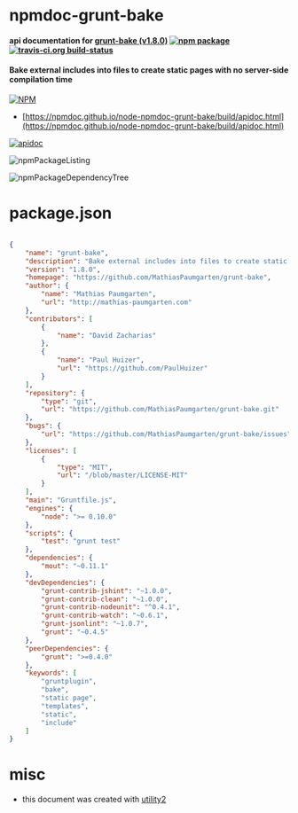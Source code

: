 # npmdoc-grunt-bake

#### api documentation for  [grunt-bake (v1.8.0)](https://github.com/MathiasPaumgarten/grunt-bake)  [![npm package](https://img.shields.io/npm/v/npmdoc-grunt-bake.svg?style=flat-square)](https://www.npmjs.org/package/npmdoc-grunt-bake) [![travis-ci.org build-status](https://api.travis-ci.org/npmdoc/node-npmdoc-grunt-bake.svg)](https://travis-ci.org/npmdoc/node-npmdoc-grunt-bake)

#### Bake external includes into files to create static pages with no server-side compilation time

[![NPM](https://nodei.co/npm/grunt-bake.png?downloads=true&downloadRank=true&stars=true)](https://www.npmjs.com/package/grunt-bake)

- [https://npmdoc.github.io/node-npmdoc-grunt-bake/build/apidoc.html](https://npmdoc.github.io/node-npmdoc-grunt-bake/build/apidoc.html)

[![apidoc](https://npmdoc.github.io/node-npmdoc-grunt-bake/build/screenCapture.buildCi.browser.%252Ftmp%252Fbuild%252Fapidoc.html.png)](https://npmdoc.github.io/node-npmdoc-grunt-bake/build/apidoc.html)

![npmPackageListing](https://npmdoc.github.io/node-npmdoc-grunt-bake/build/screenCapture.npmPackageListing.svg)

![npmPackageDependencyTree](https://npmdoc.github.io/node-npmdoc-grunt-bake/build/screenCapture.npmPackageDependencyTree.svg)



# package.json

```json

{
    "name": "grunt-bake",
    "description": "Bake external includes into files to create static pages with no server-side compilation time",
    "version": "1.8.0",
    "homepage": "https://github.com/MathiasPaumgarten/grunt-bake",
    "author": {
        "name": "Mathias Paumgarten",
        "url": "http://mathias-paumgarten.com"
    },
    "contributors": [
        {
            "name": "David Zacharias"
        },
        {
            "name": "Paul Huizer",
            "url": "https://github.com/PaulHuizer"
        }
    ],
    "repository": {
        "type": "git",
        "url": "https://github.com/MathiasPaumgarten/grunt-bake.git"
    },
    "bugs": {
        "url": "https://github.com/MathiasPaumgarten/grunt-bake/issues"
    },
    "licenses": [
        {
            "type": "MIT",
            "url": "/blob/master/LICENSE-MIT"
        }
    ],
    "main": "Gruntfile.js",
    "engines": {
        "node": ">= 0.10.0"
    },
    "scripts": {
        "test": "grunt test"
    },
    "dependencies": {
        "mout": "~0.11.1"
    },
    "devDependencies": {
        "grunt-contrib-jshint": "~1.0.0",
        "grunt-contrib-clean": "~1.0.0",
        "grunt-contrib-nodeunit": "^0.4.1",
        "grunt-contrib-watch": "~0.6.1",
        "grunt-jsonlint": "~1.0.7",
        "grunt": "~0.4.5"
    },
    "peerDependencies": {
        "grunt": ">=0.4.0"
    },
    "keywords": [
        "gruntplugin",
        "bake",
        "static page",
        "templates",
        "static",
        "include"
    ]
}
```



# misc
- this document was created with [utility2](https://github.com/kaizhu256/node-utility2)
